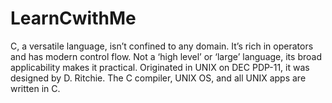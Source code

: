 # LearnCwithMe
C, a versatile language, isn’t confined to any domain. It’s rich in operators and has modern control flow. Not a ‘high level’ or ‘large’ language, its broad applicability makes it practical. Originated in UNIX on DEC PDP-11, it was designed by D. Ritchie. The C compiler, UNIX OS, and all UNIX apps are written in C.

